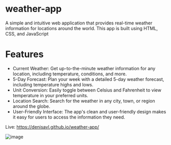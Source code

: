 # weather-app
A simple and intuitive web application that provides real-time weather information for locations around the world. This app is built using HTML, CSS, and JavaScript

# Features
- Current Weather: Get up-to-the-minute weather information for any location, including temperature, conditions, and more.
- 5-Day Forecast: Plan your week with a detailed 5-day weather forecast, including temperature highs and lows.
- Unit Conversion: Easily toggle between Celsius and Fahrenheit to view temperature in your preferred units.
- Location Search: Search for the weather in any city, town, or region around the globe.
- User-Friendly Interface: The app's clean and user-friendly design makes it easy for users to access the information they need.

Live: https://denisavl.github.io/weather-app/

![image](https://github.com/denisavl/weather-app/assets/120142660/bd9debc5-ef43-420b-9803-9bd143de9b08)
